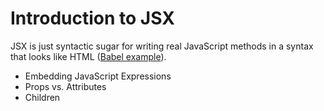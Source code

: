 # Introduction to JSX

JSX is just syntactic sugar for writing real JavaScript methods in a syntax that looks like HTML ([Babel example](https://babeljs.io/repl#?browsers=defaults%2C%20not%20ie%2011%2C%20not%20ie_mob%2011&build=&builtIns=false&corejs=3.6&spec=false&loose=false&code_lz=MYewdgzgLgBAJgSwG4wLwwBQCgYwDyIrAA2AhhBAHKkC2ApqgEQCCADq4wHw674AWARk4AJOqURgA5jAF4A9IO698rJcpgAVPgggwdMUjFakATqUlnWfAHQxRJunt0QQ9fBGNgY0AJ7EGAN4BMKDEICYAXDCMDnCMMAC-CZwIYMSpjr7-cDBQdAAeUPIepGCc1jy48qo88oTcAJQA3FhAA&debug=false&forceAllTransforms=false&shippedProposals=false&circleciRepo=&evaluate=false&fileSize=false&timeTravel=false&sourceType=module&lineWrap=true&presets=env%2Creact%2Ctypescript&prettier=false&targets=&version=7.17.9&externalPlugins=&assumptions=%7B%7D)).

* Embedding JavaScript Expressions
* Props vs. Attributes
* Children